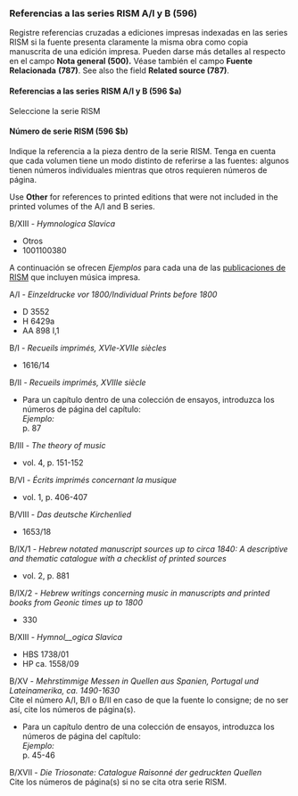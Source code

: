 ### Referencias a las series RISM A/I y B (596)

Registre referencias cruzadas a ediciones impresas indexadas en las series RISM si la fuente presenta claramente la misma obra como copia manuscrita de una edición impresa. Pueden darse más detalles al respecto en el campo **Nota general (500).** Véase también el campo **Fuente Relacionada** **(787)**. See also the field **Related source (787)**.

#### Referencias a las series RISM A/I y B (596 $a)

Seleccione la serie RISM

#### Número de serie RISM (596 $b)

Indique la referencia a la pieza dentro de la serie RISM. Tenga en cuenta que cada volumen tiene un modo distinto de referirse a las fuentes: algunos tienen números individuales mientras que otros requieren números de página.

Use **Other** for references to printed editions that were not included in the printed volumes of the A/I and B series.

B/XIII - _Hymnologica Slavica_

- Otros
- 1001100380

A continuación se ofrecen _Ejemplos_ para cada una de las [publicaciones de RISM](http://www.rism.info/en/publications.html) que incluyen música impresa.

A/I - _Einzeldrucke vor 1800/Individual Prints before 1800_

- D 3552
- H 6429a
- AA 898 I,1

B/I - _Recueils imprimés, XVIe-XVIIe siècles_

- 1616/14

B/II - _Recueils imprimés, XVIIIe siècle_

- Para un capítulo dentro de una colección de ensayos, introduzca los números de página del capítulo:  
  _Ejemplo:_  
  p. 87

B/III - _The theory of music_

- vol. 4, p. 151-152

B/VI - _Écrits imprimés concernant la musique_

- vol. 1, p. 406-407

B/VIII - _Das deutsche Kirchenlied_

- 1653/18

B/IX/1 - _Hebrew notated manuscript sources up to circa 1840: A descriptive and thematic catalogue with a checklist of printed sources_

- vol. 2, p. 881

B/IX/2 - _Hebrew writings concerning music in manuscripts and printed books from Geonic times up to 1800_

- 330

B/XIII - _Hymnol__ogica Slavica_

- HBS 1738/01
- HP ca. 1558/09

B/XV - _Mehrstimmige Messen in Quellen aus Spanien, Portugal und Lateinamerika, ca. 1490-1630_  
Cite el número A/I, B/I o B/II en caso de que la fuente lo consigne; de no ser así, cite los números de página(s).

- Para un capítulo dentro de una colección de ensayos, introduzca los números de página del capítulo:  
  _Ejemplo:_  
  p. 45-46

B/XVII - _Die Triosonate: Catalogue Raisonné der gedruckten Quellen_  
Cite los números de página(s) si no se cita otra serie RISM.
